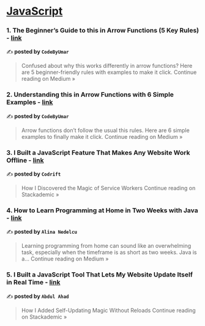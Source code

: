 
<h1><a href=https://medium.com/tag/javascript-development/recommended target="_blank" rel="noopener noreferrer">JavaScript</a></h1>
<h3>1. The Beginner’s Guide to this in Arrow Functions (5 Key Rules) - <a href="https://codebyumar.medium.com/the-beginners-guide-to-this-in-arrow-functions-5-key-rules-3905c3999bf5?source=rss------javascript_development-5" target="_blank" rel="noopener noreferrer">link</a></h3>

✍️ **posted by `CodeByUmar`**

<blockquote>Confused about why this works differently in arrow functions? Here are 5 beginner-friendly rules with examples to make it click.
Continue reading on Medium »</blockquote>

<h3>2. Understanding this in Arrow Functions with 6 Simple Examples - <a href="https://codebyumar.medium.com/understanding-this-in-arrow-functions-with-6-simple-examples-78c7bf51f12a?source=rss------javascript_development-5" target="_blank" rel="noopener noreferrer">link</a></h3>

✍️ **posted by `CodeByUmar`**

<blockquote>Arrow functions don’t follow the usual this rules. Here are 6 simple examples to finally make it click.
Continue reading on Medium »</blockquote>

<h3>3. I Built a JavaScript Feature That Makes Any Website Work Offline - <a href="https://blog.stackademic.com/i-built-a-javascript-feature-that-makes-any-website-work-offline-0d1697b5e4d8?source=rss------javascript_development-5" target="_blank" rel="noopener noreferrer">link</a></h3>

✍️ **posted by `Codrift `**

<blockquote>How I Discovered the Magic of Service Workers
Continue reading on Stackademic »</blockquote>

<h3>4. How to Learn Programming at Home in Two Weeks with Java - <a href="https://medium.com/@nedaliname/how-to-learn-programming-at-home-in-two-weeks-with-java-dcd799647981?source=rss------javascript_development-5" target="_blank" rel="noopener noreferrer">link</a></h3>

✍️ **posted by `Alina Nedelcu`**

<blockquote>Learning programming from home can sound like an overwhelming task, especially when the timeframe is as short as two weeks. Java is a…
Continue reading on Medium »</blockquote>

<h3>5. I Built a JavaScript Tool That Lets My Website Update Itself in Real Time - <a href="https://blog.stackademic.com/i-built-a-javascript-tool-that-lets-my-website-update-itself-in-real-time-0514c391e85d?source=rss------javascript_development-5" target="_blank" rel="noopener noreferrer">link</a></h3>

✍️ **posted by `Abdul Ahad`**

<blockquote>How I Added Self-Updating Magic Without Reloads
Continue reading on Stackademic »</blockquote>

